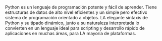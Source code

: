 Python es un lenguaje de programación potente y fácil de aprender. Tiene estructuras de datos de alto nivel 
eficientes y un simple pero efectivo sistema de programación orientado a objetos. LA elegante sintaxis de 
Python y su tipado dinámico, junto a su naturaleza interpretada lo convierten en un lenguaje ideal para 
scripting y desarrollo rápido de aplicaciones en muchas áreas, para LA mayoría de plataformas.
    